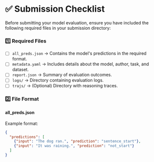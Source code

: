 # ✅ Submission Checklist

Before submitting your model evaluation, ensure you have included the following 
required files in your submission directory:

### **1️⃣ Required Files**
- [ ] `all_preds.json` → Contains the model's predictions in the required format.
- [ ] `metadata.yaml` → Includes details about the model, author, task, and dataset.
- [ ] `report.json` → Summary of evaluation outcomes.
- [ ] `logs/` → Directory containing evaluation logs.
- [ ] `trajs/` → (Optional) Directory with reasoning traces.

### **2️⃣ File Format**
#### **all_preds.json**
Example format:
```json
{
  "predictions": [
    {"input": "The dog ran.", "prediction": "sentence_start"},
    {"input": "It was raining.", "prediction": "not_start"}
  ]
}

